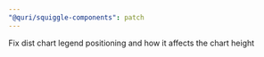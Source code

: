 ```yaml
---
"@quri/squiggle-components": patch
---
```


Fix dist chart legend positioning and how it affects the chart height
